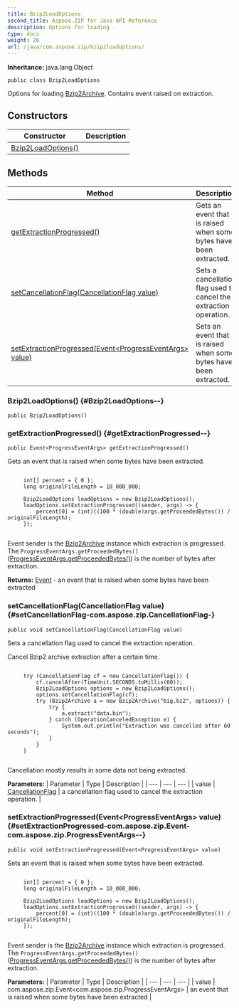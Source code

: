 ```yaml
---
title: Bzip2LoadOptions
second_title: Aspose.ZIP for Java API Reference
description: Options for loading .
type: docs
weight: 26
url: /java/com.aspose.zip/bzip2loadoptions/
---
```


**Inheritance:**
java.lang.Object
```
public class Bzip2LoadOptions
```

Options for loading [Bzip2Archive](../../com.aspose.zip/bzip2archive). Contains event raised on extraction.
## Constructors

| Constructor | Description |
| --- | --- |
| [Bzip2LoadOptions()](#Bzip2LoadOptions--) |  |
## Methods

| Method | Description |
| --- | --- |
| [getExtractionProgressed()](#getExtractionProgressed--) | Gets an event that is raised when some bytes have been extracted. |
| [setCancellationFlag(CancellationFlag value)](#setCancellationFlag-com.aspose.zip.CancellationFlag-) | Sets a cancellation flag used to cancel the extraction operation. |
| [setExtractionProgressed(Event&lt;ProgressEventArgs&gt; value)](#setExtractionProgressed-com.aspose.zip.Event-com.aspose.zip.ProgressEventArgs--) | Sets an event that is raised when some bytes have been extracted. |
### Bzip2LoadOptions() {#Bzip2LoadOptions--}
```
public Bzip2LoadOptions()
```


### getExtractionProgressed() {#getExtractionProgressed--}
```
public Event<ProgressEventArgs> getExtractionProgressed()
```


Gets an event that is raised when some bytes have been extracted.

```

     int[] percent = { 0 };
     long originalFileLength = 10_000_000;

     Bzip2LoadOptions loadOptions = new Bzip2LoadOptions();
     loadOptions.setExtractionProgressed((sender, args) -> {
         percent[0] = (int)((100 * (double)args.getProceededBytes()) / originalFileLength);
     });
 
```

Event sender is the [Bzip2Archive](../../com.aspose.zip/bzip2archive) instance which extraction is progressed. The `ProgressEventArgs.getProceededBytes()`([ProgressEventArgs.getProceededBytes()](../../com.aspose.zip/progresseventargs\#getProceededBytes--)) is the number of bytes after extraction.

**Returns:**
[Event](../../com.aspose.zip/event) - an event that is raised when some bytes have been extracted
### setCancellationFlag(CancellationFlag value) {#setCancellationFlag-com.aspose.zip.CancellationFlag-}
```
public void setCancellationFlag(CancellationFlag value)
```


Sets a cancellation flag used to cancel the extraction operation.

Cancel Bzip2 archive extraction after a certain time.

```

     try (CancellationFlag cf = new CancellationFlag()) {
         cf.cancelAfter(TimeUnit.SECONDS.toMillis(60));
         Bzip2LoadOptions options = new Bzip2LoadOptions();
         options.setCancellationFlag(cf);
         try (Bzip2Archive a = new Bzip2Archive("big.bz2", options)) {
             try {
                 a.extract("data.bin");
             } catch (OperationCanceledException e) {
                 System.out.println("Extraction was cancelled after 60 seconds");
             }
         }
     }
 
```

Cancellation mostly results in some data not being extracted.

**Parameters:**
| Parameter | Type | Description |
| --- | --- | --- |
| value | [CancellationFlag](../../com.aspose.zip/cancellationflag) | a cancellation flag used to cancel the extraction operation. |

### setExtractionProgressed(Event&lt;ProgressEventArgs&gt; value) {#setExtractionProgressed-com.aspose.zip.Event-com.aspose.zip.ProgressEventArgs--}
```
public void setExtractionProgressed(Event<ProgressEventArgs> value)
```


Sets an event that is raised when some bytes have been extracted.

```

     int[] percent = { 0 };
     long originalFileLength = 10_000_000;

     Bzip2LoadOptions loadOptions = new Bzip2LoadOptions();
     loadOptions.setExtractionProgressed((sender, args) -> {
         percent[0] = (int)((100 * (double)args.getProceededBytes()) / originalFileLength);
     });
 
```

Event sender is the [Bzip2Archive](../../com.aspose.zip/bzip2archive) instance which extraction is progressed. The `ProgressEventArgs.getProceededBytes()`([ProgressEventArgs.getProceededBytes()](../../com.aspose.zip/progresseventargs\#getProceededBytes--)) is the number of bytes after extraction.

**Parameters:**
| Parameter | Type | Description |
| --- | --- | --- |
| value | com.aspose.zip.Event&lt;com.aspose.zip.ProgressEventArgs&gt; | an event that is raised when some bytes have been extracted |

